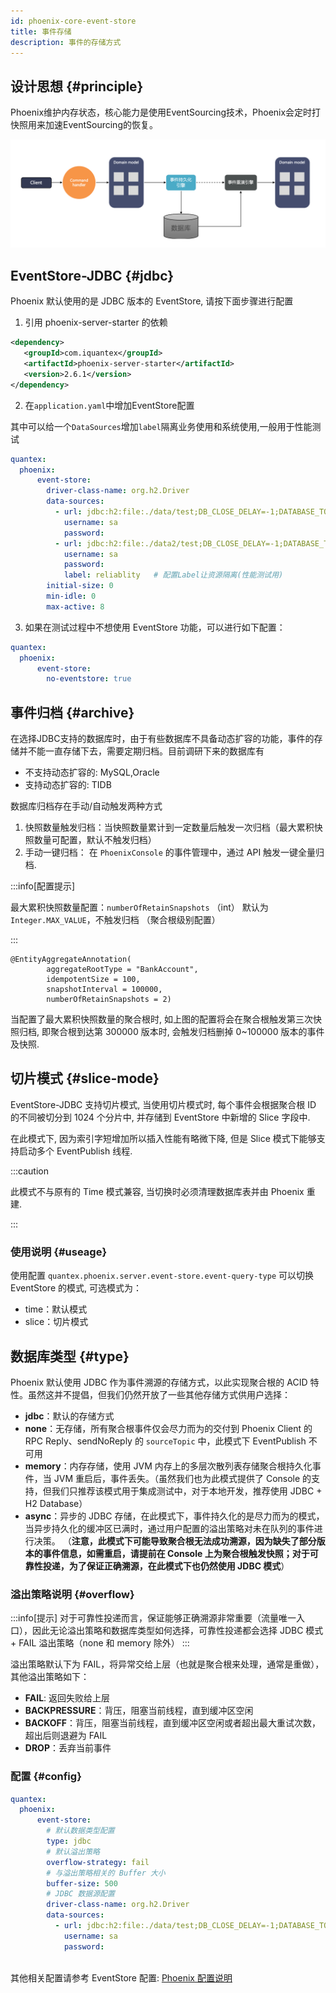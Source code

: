 ```yaml
---
id: phoenix-core-event-store
title: 事件存储
description: 事件的存储方式
---
```


## 设计思想 \{#principle\}
Phoenix维护内存状态，核心能力是使用EventSourcing技术，Phoenix会定时打快照用来加速EventSourcing的恢复。

![show](../assets/phoenix-lite/eventsouring.png)

## EventStore-JDBC \{#jdbc\}

Phoenix 默认使用的是 JDBC 版本的 EventStore, 请按下面步骤进行配置

1. 引用 phoenix-server-starter 的依赖

```xml
<dependency>
   <groupId>com.iquantex</groupId>
   <artifactId>phoenix-server-starter</artifactId>
   <version>2.6.1</version>
</dependency>
```

2. 在`application.yaml`中增加EventStore配置

其中可以给一个`DataSources`增加`label`隔离业务使用和系统使用,一般用于性能测试

```yaml
quantex:
  phoenix:
      event-store:
        driver-class-name: org.h2.Driver
        data-sources:
          - url: jdbc:h2:file:./data/test;DB_CLOSE_DELAY=-1;DATABASE_TO_UPPER=FALSE;INIT=CREATE SCHEMA IF NOT EXISTS PUBLIC
            username: sa
            password:
          - url: jdbc:h2:file:./data2/test;DB_CLOSE_DELAY=-1;DATABASE_TO_UPPER=FALSE;INIT=CREATE SCHEMA IF NOT EXISTS PUBLIC
            username: sa
            password:
            label: reliablity   # 配置Label让资源隔离(性能测试用)
        initial-size: 0
        min-idle: 0
        max-active: 8
```

3. 如果在测试过程中不想使用 EventStore 功能，可以进行如下配置：

```yaml
quantex:
  phoenix:
      event-store:
        no-eventstore: true
```

## 事件归档 \{#archive\}

在选择JDBC支持的数据库时，由于有些数据库不具备动态扩容的功能，事件的存储并不能一直存储下去，需要定期归档。目前调研下来的数据库有

- 不支持动态扩容的: MySQL,Oracle
- 支持动态扩容的: TIDB

数据库归档存在手动/自动触发两种方式

1. 快照数量触发归档：当快照数量累计到一定数量后触发一次归档（最大累积快照数量可配置，默认不触发归档）
2. 手动一键归档： 在 `PhoenixConsole` 的事件管理中，通过 API 触发一键全量归档.

:::info[配置提示]

最大累积快照数量配置：`numberOfRetainSnapshots` （int） 默认为 `Integer.MAX_VALUE`，不触发归档 （聚合根级别配置）

:::

```
@EntityAggregateAnnotation(
        aggregateRootType = "BankAccount",
        idempotentSize = 100,
        snapshotInterval = 100000,
        numberOfRetainSnapshots = 2)
```

当配置了最大累积快照数量的聚合根时, 如上图的配置将会在聚合根触发第三次快照归档, 即聚合根到达第 300000 版本时, 会触发归档删掉 0~100000 版本的事件及快照.

## 切片模式 \{#slice-mode\}

EventStore-JDBC 支持切片模式, 当使用切片模式时, 每个事件会根据聚合根 ID 的不同被切分到 1024 个分片中, 并存储到 EventStore 中新增的 Slice 字段中.

在此模式下, 因为索引字短增加所以插入性能有略微下降, 但是 Slice 模式下能够支持启动多个 EventPublish 线程.

:::caution

此模式不与原有的 Time 模式兼容, 当切换时必须清理数据库表并由 Phoenix 重建.

:::

### 使用说明 \{#useage\}

使用配置 `quantex.phoenix.server.event-store.event-query-type` 可以切换 EventStore 的模式, 可选模式为：

- time：默认模式
- slice：切片模式

## 数据库类型 \{#type\}

Phoenix 默认使用 JDBC 作为事件溯源的存储方式，以此实现聚合根的 ACID 特性。虽然这并不提倡，但我们仍然开放了一些其他存储方式供用户选择：

- **jdbc**：默认的存储方式
- **none**：无存储，所有聚合根事件仅会尽力而为的交付到 Phoenix Client 的 RPC Reply、sendNoReply 的 `sourceTopic` 中，此模式下 EventPublish 不可用
- **memory**：内存存储，使用 JVM 内存上的多层次散列表存储聚合根持久化事件，当 JVM 重启后，事件丢失。（虽然我们也为此模式提供了 Console 的支持，但我们只推荐该模式用于集成测试中，对于本地开发，推荐使用 JDBC + H2 Database）
- **async**：异步的 JDBC 存储，在此模式下，事件持久化的是尽力而为的模式，当异步持久化的缓冲区已满时，通过用户配置的溢出策略对未在队列的事件进行决策。
（**注意，此模式下可能导致聚合根无法成功溯源，因为缺失了部分版本的事件信息，如需重启，请提前在 Console 上为聚合根触发快照；对于可靠性投递，为了保证正确溯源，在此模式下也仍然使用 JDBC 模式**）

### 溢出策略说明 \{#overflow\}

:::info[提示]
对于可靠性投递而言，保证能够正确溯源非常重要（流量唯一入口），因此无论溢出策略和数据库类型如何选择，可靠性投递都会选择 JDBC 模式 + FAIL 溢出策略（none 和 memory 除外）
:::

溢出策略默认下为 FAIL，将异常交给上层（也就是聚合根来处理，通常是重做），其他溢出策略如下：

- **FAIL**: 返回失败给上层
- **BACKPRESSURE**：背压，阻塞当前线程，直到缓冲区空闲
- **BACKOFF**：背压，阻塞当前线程，直到缓冲区空闲或者超出最大重试次数，超出后则退避为 FAIL
- **DROP**：丢弃当前事件

### 配置 \{#config\}


```yaml
quantex:
  phoenix:
      event-store:
        # 默认数据类型配置
        type: jdbc
        # 默认溢出策略
        overflow-strategy: fail
        # 与溢出策略相关的 Buffer 大小
        buffer-size: 500
        # JDBC 数据源配置
        driver-class-name: org.h2.Driver
        data-sources:
          - url: jdbc:h2:file:./data/test;DB_CLOSE_DELAY=-1;DATABASE_TO_UPPER=FALSE;INIT=CREATE SCHEMA IF NOT EXISTS PUBLIC
            username: sa
            password:
        
```

其他相关配置请参考 EventStore 配置: [Phoenix 配置说明](/docs/phoenix-core/phoenix-core-config#server)
